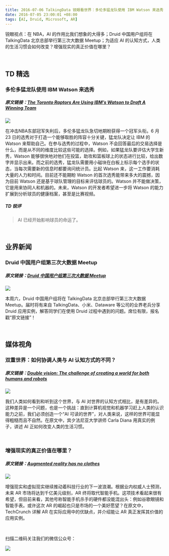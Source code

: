 ```yaml
---
title: 2016-07-06 TalkingData 锐眼看世界：多伦多猛龙队使用 IBM Watson 来选秀
date: 2016-07-05 23:00:01 +08:00
tags: [AI, Druid, Microsoft, AR]
---
```


锐眼视点：在 NBA，AI 的作用比我们想象的大得多；Druid 中国用户组将在 TalkingData 北京总部举行第三次大数据 Meetup；为适应 AI 的认知方式，人类的生活习惯会如何改变？增强现实的真正价值在哪里？

<br>

## TD 精选

### 多伦多猛龙队使用 IBM Watson 来选秀

##### 原文链接：[The Toronto Raptors Are Using IBM’s Watson to Draft A Winning Team](http://motherboard.vice.com/read/toronto-raptors-nba-draft-day-ibm-watson)

![](http://i2.piimg.com/567416/3a9a44ab88eef0c0t.jpg)

在冲击NBA东部冠军失利后，多伦多猛龙队急切地期盼获得一个冠军头衔。6 月 23 日的选秀对于打造一个能够取胜的阵容十分关键，猛龙队决定让 IBM 的 Watson 来帮助自己。在参与选秀的过程中，Watson 不会回答最后的交易选择是什么，而是从不同的维度比较这些可能的选择。例如，如果猛龙队要评估大学生新秀，Watson 能够很快地对他们在投篮，助攻和篮板球上的状态进行比较，给出数字并显示出来。而之前的选秀，猛龙队需要用小磁块在白板上标示每个选手的状态，当每次需要新的信息时都要询问统计员。比起 Watson 来，这一工作要消耗大量的人力和时间。目前还不能期盼 Watson 的首次选秀能带来多大的震撼，因为目前 Watson 还是基于球队管理的目标来评估球员的。Watson 并不能做决策，它是用来协同人和机器的。未来，Watson 的开发者希望进一步将 Watson 的能力扩展到分析球员的健康档案，甚至是比赛视频。

##### TD 锐评

> AI 已经开始影响球员的命运了。

<br>

## 业界新闻

### Druid 中国用户组第三次大数据 Meetup

##### 原文链接：[Druid 中国用户组第三次大数据 Meetup](http://www.huodongxing.com/event/8342347141200)

![](http://i2.piimg.com/567416/b6a5f5b9484e31eet.jpg)

本周六，Druid 中国用户组将在 TalkingData 北京总部举行第三次大数据 Meetup。届时将有来自 TalkingData、小米、Dataware 等公司的业界老兵分享 Druid 应用实例，解答同学们在使用 Druid 过程中遇到的问题。席位有限，报名戳“原文链接”！

<br>

## 媒体视角

### 双重世界：如何协调人类与 AI 认知方式的不同？

##### 原文链接：[Double vision: The challenge of creating a world for both humans and robots](https://www.qualcomm.com/news/spark/2016/06/29/double-vision-challenge-creating-world-both-humans-and-robots)

![](http://i1.piimg.com/567416/ea137459fbc341a2t.jpg)

我们人类如何看到和听到这个世界，与 AI 对世界的认知方式相比，是有差异的。这种差异是一个问题，也是一个挑战：直到计算机视觉和机器学习赶上人类的认识能力之前，我们必须创造一个“AI 可读的世界”，对人类来说，这样的世界可能显得粗糙而且不自然。在原文中，宾夕法尼亚大学讲师 Carla Diana 用真实的例子，讲述 AI 正如何改变人类的生活习惯。

<br>

### 增强现实的真正价值在哪里？

##### 原文链接：[Augmented reality has no clothes](https://techcrunch.com/2016/07/04/augmented-reality-has-no-clothes/)

![](http://i2.piimg.com/567416/5a7b3c0133e26044t.jpg)

增强现实和虚拟现实继续推动着科技行业的下一波浪潮。根据业内权威人士预测，未来 AR 市场将达到千亿美元级别，AR 终将取代智能手机。这项技术看起来很有希望，但目前来看，其他号称智能手机杀手的硬件都没能混出头：例如谷歌眼镜和智能手表。或许这次 AR 的崛起也只是市场的一个美好愿望？在原文中，TechCrunch 详解 AR 在实际应用中的优缺点，并介绍能让 AR 真正发挥其价值的应用实例。

<br>

扫描二维码关注我们的微信公众号：

![](http://i2.piimg.com/567416/41735522bdfdc7ec.jpg)
